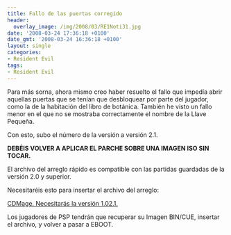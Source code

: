 ```yaml
---
title: Fallo de las puertas corregido
header:
  overlay_image: /img/2008/03/RE1Noti31.jpg
date: '2008-03-24 17:36:18 +0100'
date_gmt: '2008-03-24 16:36:18 +0100'
layout: single
categories:
- Resident Evil
tags:
- Resident Evil
---
```

Para más sorna, ahora mismo creo haber resuelto el fallo que impedía abrir aquellas puertas 
que se tenían que desbloquear por parte del jugador, como la de la habitación del libro de 
botánica. También he visto un fallo menor en el que no se mostraba correctamente el nombre 
de la Llave Pequeña.

Con esto, subo el número de la versión a versión 2.1.

**DEBÉIS VOLVER A APLICAR EL PARCHE SOBRE UNA IMAGEN ISO SIN TOCAR.**

El archivo del arreglo rápido es compatible con las partidas guardadas de la versión 2.0 y superior.

Necesitaréis esto para insertar el archivo del arreglo:

<a href="http://www.geocities.com/cdmage/">CDMage. Necesitarás la versión 1.02.1.</a>

Los jugadores de PSP tendrán que recuperar su Imagen BIN/CUE, insertar el archivo, y volver a pasar a EBOOT.
